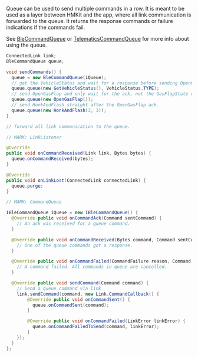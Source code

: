 Queue can be used to send multiple commands in a row. It is meant to be used as a layer between HMKit and the app, where all link communication is forwarded to the queue. It returns the response commands or failure indications if the commands fail.

See [BleCommandQueue](https://github.com/highmobility/hm-android-bluetooth-auto-api-explorer/blob/master/sandboxui/src/main/java/com/highmobility/queue/BleCommandQueue.java) or [TelematicsCommandQueue](https://github.com/highmobility/hm-android-bluetooth-auto-api-explorer/blob/master/sandboxui/src/main/java/com/highmobility/queue/TelematicsCommandQueue.java) for more info about using the queue.

```java
ConnectedLink link;
BleCommandQueue queue;

void sendCommands() {
  queue = new BleCommandQueue(iQueue);
  // get the VehicleStatus and wait for a response before sending OpenGasFlap.
  queue.queue(new GetVehicleStatus(), VehicleStatus.TYPE); 
  // send OpenGasFlap and only wait for the ack, not the GasFlapState response.
  queue.queue(new OpenGasFlap());
  // send HonkAndFlash straight after the OpenGasFlap ack.
  queue.queue(new HonkAndFlash(3, 3));
}

// forward all link communication to the queue.

// MARK: LinkListener

@Override
public void onCommandReceived(Link link, Bytes bytes) {
  queue.onCommandReceived(bytes);
}

@Override
public void onLinkLost(ConnectedLink connectedLink) {
  queue.purge;
}

// MARK: CommandQueue

IBleCommandQueue iQueue = new IBleCommandQueue() {
  @Override public void onCommandAck(Command sentCommand) {
    // An ack was received for a queue command.
  }

  @Override public void onCommandReceived(Bytes command, Command sentCommand) {
    // One of the queue commands got a response.
  }

  @Override public void onCommandFailed(CommandFailure reason, Command sentCommand) {
    // A command failed. All commands in queue are cancelled.
  }

  @Override public void sendCommand(Command command) {
    // Send a queue command via link 
    link.sendCommand(command, new Link.CommandCallback() {
        @Override public void onCommandSent() {
          queue.onCommandSent(command);
        }

        @Override public void onCommandFailed(LinkError linkError) {
          queue.onCommandFailedToSend(command, linkError);
        }
    });
  }
};
```
